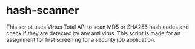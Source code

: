 # hash-scanner

This script uses Virtus Total API to scan MD5 or SHA256 hash codes and check if they are detected by any anti virus. This script is made for an assignment for first screening for a security job application.

